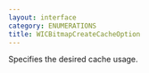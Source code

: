 ```yaml
---
layout: interface
category: ENUMERATIONS
title: WICBitmapCreateCacheOption
---
```


Specifies the desired cache usage.
